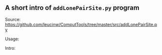 ## A short intro of `addLonePairSite.py` program
Source: https://github.com/leucinw/ComputTools/tree/master/src/addLonePairSite.py

Usage:

Intro:

